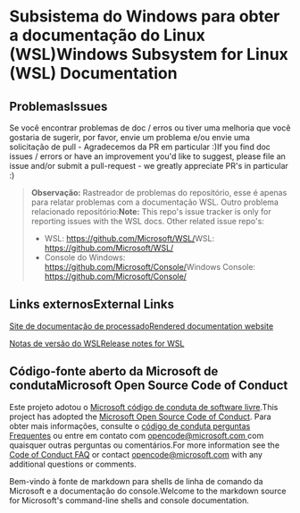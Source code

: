 # <a name="windows-subsystem-for-linux-wsl-documentation"></a><span data-ttu-id="9454a-101">Subsistema do Windows para obter a documentação do Linux (WSL)</span><span class="sxs-lookup"><span data-stu-id="9454a-101">Windows Subsystem for Linux (WSL) Documentation</span></span>

## <a name="issues"></a><span data-ttu-id="9454a-102">Problemas</span><span class="sxs-lookup"><span data-stu-id="9454a-102">Issues</span></span>
<span data-ttu-id="9454a-103">Se você encontrar problemas de doc / erros ou tiver uma melhoria que você gostaria de sugerir, por favor, envie um problema e/ou envie uma solicitação de pull - Agradecemos da PR em particular :)</span><span class="sxs-lookup"><span data-stu-id="9454a-103">If you find doc issues / errors or have an improvement you'd like to suggest, please file an issue and/or submit a pull-request - we greatly appreciate PR's in particular :)</span></span>

> <span data-ttu-id="9454a-104">**Observação:** Rastreador de problemas do repositório, esse é apenas para relatar problemas com a documentação WSL. Outro problema relacionado repositório:</span><span class="sxs-lookup"><span data-stu-id="9454a-104">**Note:** This repo's issue tracker is only for reporting issues with the WSL docs. Other related issue repo's:</span></span>
> * <span data-ttu-id="9454a-105">WSL: https://github.com/Microsoft/WSL/</span><span class="sxs-lookup"><span data-stu-id="9454a-105">WSL: https://github.com/Microsoft/WSL/</span></span>
> * <span data-ttu-id="9454a-106">Console do Windows: https://github.com/Microsoft/Console/</span><span class="sxs-lookup"><span data-stu-id="9454a-106">Windows Console: https://github.com/Microsoft/Console/</span></span>

## <a name="external-links"></a><span data-ttu-id="9454a-107">Links externos</span><span class="sxs-lookup"><span data-stu-id="9454a-107">External Links</span></span>

[<span data-ttu-id="9454a-108">Site de documentação de processado</span><span class="sxs-lookup"><span data-stu-id="9454a-108">Rendered documentation website</span></span>](https://docs.microsoft.com/windows/wsl/) 

[<span data-ttu-id="9454a-109">Notas de versão do WSL</span><span class="sxs-lookup"><span data-stu-id="9454a-109">Release notes for WSL</span></span>](https://docs.microsoft.com/en-us/windows/wsl/release-notes)

## <a name="microsoft-open-source-code-of-conduct"></a><span data-ttu-id="9454a-110">Código-fonte aberto da Microsoft de conduta</span><span class="sxs-lookup"><span data-stu-id="9454a-110">Microsoft Open Source Code of Conduct</span></span>

<span data-ttu-id="9454a-111">Este projeto adotou o [Microsoft código de conduta de software livre](https://opensource.microsoft.com/codeofconduct/).</span><span class="sxs-lookup"><span data-stu-id="9454a-111">This project has adopted the [Microsoft Open Source Code of Conduct](https://opensource.microsoft.com/codeofconduct/).</span></span>
<span data-ttu-id="9454a-112">Para obter mais informações, consulte o [código de conduta perguntas Frequentes](https://opensource.microsoft.com/codeofconduct/faq/) ou entre em contato com [ opencode@microsoft.com ](mailto:opencode@microsoft.com) com quaisquer outras perguntas ou comentários.</span><span class="sxs-lookup"><span data-stu-id="9454a-112">For more information see the [Code of Conduct FAQ](https://opensource.microsoft.com/codeofconduct/faq/) or contact [opencode@microsoft.com](mailto:opencode@microsoft.com) with any additional questions or comments.</span></span>

<span data-ttu-id="9454a-113">Bem-vindo à fonte de markdown para shells de linha de comando da Microsoft e a documentação do console.</span><span class="sxs-lookup"><span data-stu-id="9454a-113">Welcome to the markdown source for Microsoft's command-line shells and console documentation.</span></span>
